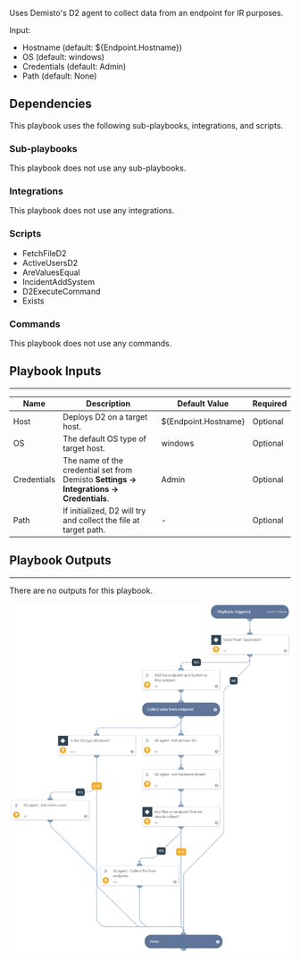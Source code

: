 Uses Demisto's D2 agent to collect data from an endpoint for IR purposes.

Input:
* Hostname (default: ${Endpoint.Hostname})
* OS (default: windows)
* Credentials (default: Admin)
* Path (default: None)

## Dependencies
This playbook uses the following sub-playbooks, integrations, and scripts.

### Sub-playbooks
This playbook does not use any sub-playbooks.

### Integrations
This playbook does not use any integrations.

### Scripts
* FetchFileD2
* ActiveUsersD2
* AreValuesEqual
* IncidentAddSystem
* D2ExecuteCommand
* Exists

### Commands
This playbook does not use any commands.

## Playbook Inputs
---

| **Name** | **Description** | **Default Value** | **Required** |
| --- | --- | --- | --- | 
| Host | Deploys D2 on a target host. | ${Endpoint.Hostname} |Optional |
| OS | The default OS type of target host. | windows | Optional |
| Credentials | The name of the credential set from Demisto **Settings -> Integrations -> Credentials**. | Admin | Optional |
| Path | If initialized, D2 will try and collect the file at target path. | - | Optional |

## Playbook Outputs
---
There are no outputs for this playbook.

![D2_Endpoint_data_collection](https://github.com/ElazarK/content-docs/blob/master/images/playbooks/D2_Endpoint_data_collection.png)
